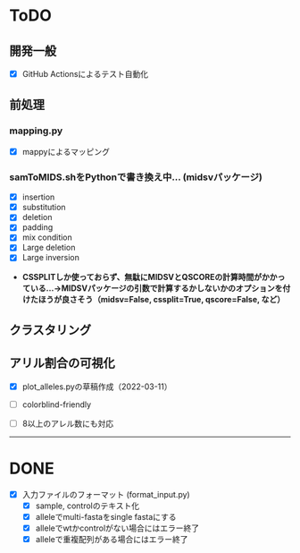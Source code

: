 # ToDO

## 開発一般

+ [x] GitHub Actionsによるテスト自動化

## 前処理

### mapping.py
+ [x] mappyによるマッピング

### samToMIDS.shをPythonで書き換え中… (midsvパッケージ)
+ [x] insertion
+ [x] substitution
+ [x] deletion
+ [x] padding
+ [x] mix condition
+ [x] Large deletion
+ [x] Large inversion

+ **CSSPLITしか使っておらず、無駄にMIDSVとQSCOREの計算時間がかかっている…→MIDSVパッケージの引数で計算するかしないかのオプションを付けたほうが良さそう（midsv=False, cssplit=True, qscore=False, など）**

## クラスタリング


## アリル割合の可視化
+ [x] plot_alleles.pyの草稿作成（2022-03-11）
+ [ ] colorblind-friendly
+ [ ] 8以上のアレル数にも対応


---
# DONE

+ [x] 入力ファイルのフォーマット (format_input.py)
  + [x] sample, controlのテキスト化
  + [x] alleleでmulti-fastaをsingle fastaにする
  + [x] alleleでwtかcontrolがない場合にはエラー終了
  + [x] alleleで重複配列がある場合にはエラー終了
